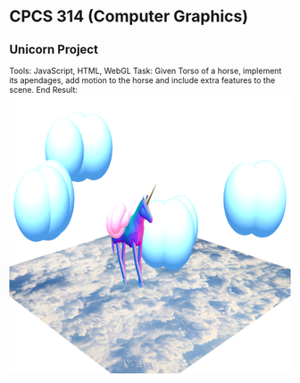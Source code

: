 # CPCS 314 (Computer Graphics)
## Unicorn Project
Tools: JavaScript, HTML, WebGL
Task: Given Torso of a horse, implement its apendages, add motion to the horse and include extra features to the scene.
End Result:
<img src="https://github.com/joy8zhang/cs314/blob/master/img.png" height="500">
